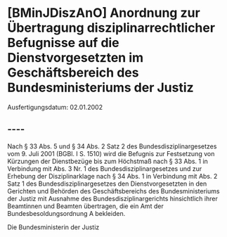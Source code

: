 # [BMinJDiszAnO] Anordnung zur Übertragung disziplinarrechtlicher Befugnisse auf die Dienstvorgesetzten im Geschäftsbereich des Bundesministeriums der Justiz

Ausfertigungsdatum: 02.01.2002

 

## ----

Nach § 33 Abs. 5 und § 34 Abs. 2 Satz 2 des Bundesdisziplinargesetzes vom 9. Juli 2001 (BGBl. I S. 1510) wird die Befugnis zur Festsetzung von Kürzungen der Dienstbezüge bis zum Höchstmaß nach § 33 Abs. 1 in Verbindung mit Abs. 3 Nr. 1 des Bundesdisziplinargesetzes und zur Erhebung der Disziplinarklage nach § 34 Abs. 1 in Verbindung mit Abs. 2 Satz 1 des Bundesdisziplinargesetzes den Dienstvorgesetzten in den Gerichten und Behörden des Geschäftsbereichs des Bundesministeriums der Justiz mit Ausnahme des Bundesdisziplinargerichts hinsichtlich ihrer Beamtinnen und Beamten übertragen, die ein Amt der Bundesbesoldungsordnung A bekleiden.

Die Bundesministerin der Justiz
